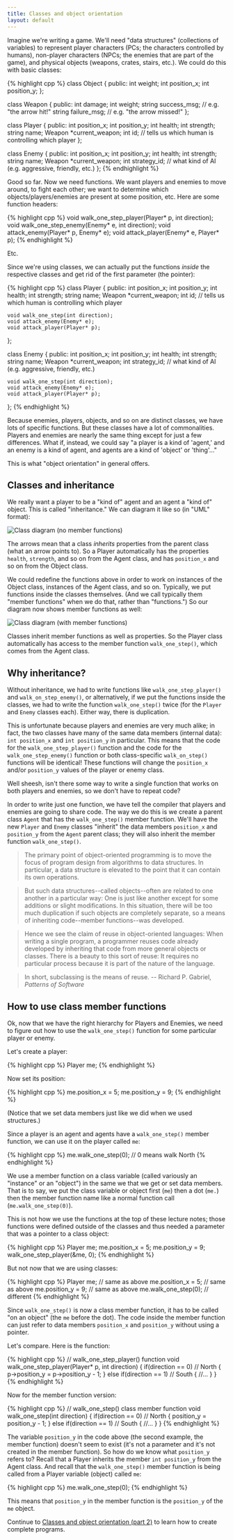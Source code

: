 ```yaml
---
title: Classes and object orientation
layout: default
---
```


Imagine we're writing a game. We'll need "data structures"
(collections of variables) to represent player characters (PCs; the
characters controlled by humans), non-player characters (NPCs; the
enemies that are part of the game), and physical objects (weapons,
crates, stairs, etc.). We could do this with basic classes:

{% highlight cpp %}
class Object
{
public:
    int weight;
    int position_x;
    int position_y;
};

class Weapon
{
public:
    int damage;
    int weight;
    string success_msg; // e.g. "the arrow hit!"
    string failure_msg; // e.g. "the arrow missed!"
};

class Player
{
public:
    int position_x;
    int position_y;
    int health;
    int strength;
    string name;
    Weapon *current_weapon;
    int id; // tells us which human is controlling which player
};

class Enemy
{
public:
    int position_x;
    int position_y;
    int health;
    int strength;
    string name;
    Weapon *current_weapon;
    int strategy_id; // what kind of AI (e.g. aggressive, friendly, etc.)
};
{% endhighlight %}

Good so far. Now we need functions. We want players and enemies to
move around, to fight each other; we want to determine which
objects/players/enemies are present at some position, etc. Here are
some function headers:

{% highlight cpp %}
void walk_one_step_player(Player* p, int direction);
void walk_one_step_enemy(Enemy* e, int direction);
void attack_enemy(Player* p, Enemy* e);
void attack_player(Enemy* e, Player* p);
{% endhighlight %}

Etc.

Since we're using classes, we can actually put the functions *inside*
the respective classes and get rid of the first parameter (the
pointer):

{% highlight cpp %}
class Player
{
public:
    int position_x;
    int position_y;
    int health;
    int strength;
    string name;
    Weapon *current_weapon;
    int id; // tells us which human is controlling which player
    
    void walk_one_step(int direction);
    void attack_enemy(Enemy* e);
    void attack_player(Player* p);
};

class Enemy
{
public:
    int position_x;
    int position_y;
    int health;
    int strength;
    string name;
    Weapon *current_weapon;
    int strategy_id; // what kind of AI (e.g. aggressive, friendly,
    etc.)
    
    void walk_one_step(int direction);
    void attack_enemy(Enemy* e);
    void attack_player(Player* p);
};
{% endhighlight %}

Because enemies, players, objects, and so on are distinct classes, we
have lots of specific functions. But these classes have a lot of
commonalities. Players and enemies are nearly the same thing except
for just a few differences. What if, instead, we could say "a player
is a kind of 'agent,' and an enemy is a kind of agent, and agents are
a kind of 'object' or 'thing'..."

This is what "object orientation" in general offers.

## Classes and inheritance

We really want a player to be a "kind of" agent and an agent a "kind
of" object. This is called "inheritance." We can diagram it like so
(in "UML" format):

![Class diagram (no member functions)](/cse2122/images/class-diagram-no-methods.png "Class diagram [no member functions]")

The arrows mean that a class *inherits* properties from the parent
class (what an arrow points to). So a Player automatically has the
properties `health`, `strength`, and so on from the Agent class, and
has `position_x` and so on from the Object class.

We could redefine the functions above in order to work on instances of
the Object class, instances of the Agent class, and so on. Typically,
we put functions inside the classes themselves. (And we call typically
them "member functions" when we do that, rather than "functions.") So our
diagram now shows member functions as well:

![Class diagram (with member functions)](/cse2122/images/class-diagram-methods.png "Class diagram [with member functions]")

Classes inherit member functions as well as properties. So the Player class
automatically has access to the member function `walk_one_step()`, which comes
from the Agent class.

## Why inheritance?

Without inheritance, we had to write functions like
`walk_one_step_player()` and `walk_on_step_enemy()`, or alternatively,
if we put the functions inside the classes, we had to write the
function `walk_one_step()` twice (for the `Player` and `Enemy` classes
each). Either way, there is duplication.

This is unfortunate because players and enemies are very much alike;
in fact, the two classes have many of the same data members (internal
data): `int position_x` and `int position_y` in particular. This means
that the code for the `walk_one_step_player()` function and the code
for the `walk_one_step_enemy()` function or both class-specific
`walk_on_step()` functions will be identical! These functions will
change the `position_x` and/or `position_y` values of the player or
enemy class.

Well sheesh, isn't there some way to write a single function that
works on both players and enemies, so we don't have to repeat code?

In order to write just one function, we have tell the compiler that
players and enemies are going to share code. The way we do this is we
create a parent class `Agent` that has the `walk_one_step()` member function.
We'll have the new `Player` and `Enemy` classes "inherit" the
data members `position_x` and `position_y` from the `Agent` parent
class; they will also inherit the member function `walk_one_step()`.

> The primary point of object-oriented programming is to move the
> focus of program design from algorithms to data structures. In
> particular, a data structure is elevated to the point that it can
> contain its own operations.

> But such data structures--called objects--often are related to one
> another in a particular way: One is just like another except for
> some additions or slight modifications. In this situation, there
> will be too much duplication if such objects are completely
> separate, so a means of inheriting code--member functions--was developed.

> Hence we see the claim of reuse in object-oriented languages: When
> writing a single program, a programmer reuses code already developed
> by inheriting that code from more general objects or classes. There
> is a beauty to this sort of reuse: It requires no particular process
> because it is part of the nature of the language.

> In short, subclassing is the means of reuse. -- Richard P. Gabriel,
> *Patterns of Software*

## How to use class member functions

Ok, now that we have the right hierarchy for Players and Enemies, we
need to figure out how to use the `walk_one_step()` function for some
particular player or enemy.

Let's create a player:

{% highlight cpp %}
Player me;
{% endhighlight %}

Now set its position:

{% highlight cpp %}
me.position_x = 5;
me.position_y = 9;
{% endhighlight %}

(Notice that we set data members just like we did when we used
structures.)

Since a player is an agent and agents have a `walk_one_step()` member function,
we can use it on the player called `me`:

{% highlight cpp %}
me.walk_one_step(0); // 0 means walk North
{% endhighlight %}

We use a member function on a class variable (called variously an "instance" or
an "object") in the same we that we get or set data members. That is to
say, we put the class variable or object first (`me`) then a dot
(`me.`) then the member function name like a normal function call
(`me.walk_one_step(0)`).

This is not how we use the functions at the top of these lecture notes;
those functions were defined outside of the classes and thus needed a
parameter that was a pointer to a class object:

{% highlight cpp %}
Player me;
me.position_x = 5;
me.position_y = 9;
walk_one_step_player(&me, 0);
{% endhighlight %}

But not now that we are using classes:

{% highlight cpp %}
Player me;         // same as above
me.position_x = 5; // same as above
me.position_y = 9; // same as above
me.walk_one_step(0); // different
{% endhighlight %}

Since `walk_one_step()` is now a class member function, it has to be called "on an
object" (the `me` before the dot). The code inside the member function can just refer to
data members `position_x` and `position_y` without using a pointer.

Let's compare. Here is the function:

{% highlight cpp %}
// walk_one_step_player() function
void walk_one_step_player(Player* p, int direction)
{
    if(direction == 0) // North
    {
        p->position_y = p->position_y - 1;
    }
    else if(direction == 1) // South
    {
    //...
    }
}
{% endhighlight %}

Now for the member function version:

{% highlight cpp %}
// walk_one_step() class member function
void walk_one_step(int direction)
{
    if(direction == 0) // North
    {
        position_y = position_y - 1;
    }
    else if(direction == 1) // South
    {
    //...
    }
}
{% endhighlight %}

The variable `position_y` in the code above (the second example, the
member function) doesn't seem to exist (it's not a parameter and it's not
created in the member function). So how do we know what `position_y` refers to?
Recall that a Player inherits the member `int position_y` from the
Agent class. And recall that the `walk_one_step()` member function is being
called from a Player variable (object) called `me`:

{% highlight cpp %}
me.walk_one_step(0);
{% endhighlight %}

This means that `position_y` in the member function is the `position_y` of the
`me` object.

Continue to
[Classes and object orientation (part 2)](/cse2122/lecture/classes-and-object-orientation-2.html)
to learn how to create complete programs.

